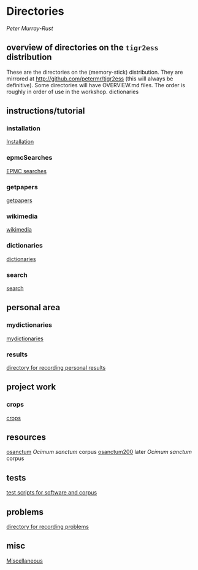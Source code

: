 # Directories

*Peter Murray-Rust*

## overview of directories on the `tigr2ess` distribution

These are the directories on the (memory-stick) distribution. They are mirrored at http://github.com/petermr/tigr2ess (this will always
be definitive). Some directories will have OVERVIEW.md files. The order is roughly in order of use in the workshop.
dictionaries

## instructions/tutorial

### installation
[Installation](installation/)

### epmcSearches
[EPMC searches](epmcSearches/)

### getpapers
[getpapers](getpapers/)

### wikimedia
[wikimedia](wikimedia/)

### dictionaries
[dictionaries](dictionaries/)

### search
[search](search/)

## personal area
### mydictionaries
[mydictionaries](mydictionaries/)

### results
[directory for recording personal results](problems)

## project work
### crops
[crops](crops)

## resources
[osanctum](osanctum/) *Ocimum sanctum* corpus
[osanctum200](osanctum200/) later *Ocimum sanctum* corpus

## tests
[test scripts for software and corpus](tests)

## problems
[directory for recording problems](problems)

## misc
[Miscellaneous](misc/)
